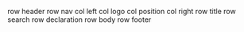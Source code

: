 row header
    row nav
        col left
            col logo
            col position
        col right
    row title
    row search
    row declaration
row body
row footer